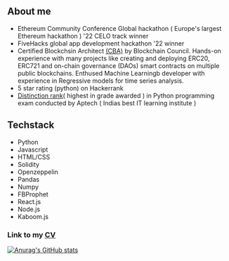 ## About me 

- Ethereum Community Conference Global hackathon ( Europe's largest Ethereum hackathon ) '22 CELO track winner 
- FiveHacks global app development hackathon '22 winner
- Certified Blockchsin Architect [(CBA)](https://drive.google.com/file/d/1mtQN2pjFnpxrjcc2H3bOtovvl1oOVNk6/view) by Blockchain Council. Hands-on experience with many       projects like creating and deploying ERC20, ERC721 and on-chain governance (DAOs) smart contracts on multiple public blockchains. Enthused Machine Learningb developer   with experience in Regressive models for time series analysis. 
- 5 star rating (python) on Hackerrank 
- [Distinction rank](https://drive.google.com/file/d/1pDTmNYqq8dKDeZg6wTSa66TIbKCEnSK5/view)( highest in grade awarded ) in Python programming exam conducted by Aptech ( Indias best IT learning institute ) 


## Techstack 
- Python 
- Javascript 
- HTML/CSS
- Solidity
- Openzeppelin
- Pandas 
- Numpy 
- FBProphet
- React.js
- Node.js
- Kaboom.js

 ### Link to my [CV](https://drive.google.com/file/d/1Xf9Ao4ZQr4eEmDl7lo87QOcPfkiDezP-/view?usp=sharing)

[![Anurag's GitHub stats](https://github-readme-stats.vercel.app/api?username=Jahanshah1)](https://github.com/anuraghazra/github-readme-stats)
